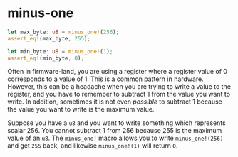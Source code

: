 # minus-one

```rust
let max_byte: u8 = minus_one!(256);
assert_eq!(max_byte, 255);

let min_byte: u8 = minus_one!(1);
assert_eq!(min_byte, 0);
```

Often in firmware-land, you are using a register where a register value of 0 corresponds to a value of 1. This is a
common pattern in hardware.
However, this can be a headache when you are trying to write a value to the register, and you have to remember to
subtract 1 from the value you want to write.
In addition, sometimes it is not even _possible_ to subtract 1 because the value you want to write is the maximum
value.

Suppose you have a `u8` and you want to write something which represents scalar 256. You cannot subtract 1 from 256
because 255 is the maximum value of an `u8`.
The `minus_one!` macro allows you to write `minus_one!(256)` and get `255` back, and likewise `minus_one!(1)` will
return `0`.